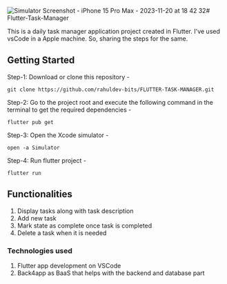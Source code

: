 ![Simulator Screenshot - iPhone 15 Pro Max - 2023-11-20 at 18 42 32](https://github.com/rahuldev-bits/FLUTTER-TASK-MANAGER/assets/118092607/8d000251-0128-46b8-8f2b-0df2b4ecac28)# Flutter-Task-Manager

This is a daily task manager application project created in Flutter. I've used vsCode in a Apple machine. So, sharing the steps for the same. 


## Getting Started

Step-1: Download or clone this repository -

    git clone https://github.com/rahuldev-bits/FLUTTER-TASK-MANAGER.git

Step-2: Go to the project root and execute the following command in the terminal to get the required dependencies -

    flutter pub get 

Step-3: Open the Xcode simulator -

    open -a Simulator
    
Step-4: Run flutter project -

    flutter run

## Functionalities

1. Display tasks along with task description
2. Add new task
3. Mark state as complete once task is completed
4. Delete a task when it is needed


### Technologies used

1. Flutter app development on VSCode
2. Back4app as BaaS that helps with the backend and database part
